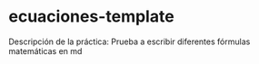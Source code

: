 # ecuaciones-template
Descripción de la práctica: Prueba a escribir diferentes fórmulas matemáticas en md
